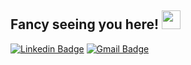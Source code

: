 ## Fancy seeing you here! <img src="https://raw.githubusercontent.com/aemmadi/aemmadi/master/wave.gif" width="30px">

[![Linkedin Badge](https://img.shields.io/badge/-jose.echavez-blue?style=flat-square&logo=Linkedin&logoColor=white&link=https://www.linkedin.com/in/jose-echavez-m-09a86758/)](https://www.linkedin.com/in/jose-echavez-m-09a86758/)
[![Gmail Badge](https://img.shields.io/badge/-jose.em2415@gmail.com-c14438?style=flat-square&logo=Gmail&logoColor=white&link=mailto:jose.em2415@gmail.com)](mailto:kanna6501@gmail.com)
